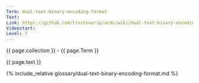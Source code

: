```yaml
---
Term: dual-text-binary-encoding-format
Text: 
Link: https://github.com/trustoverip/acdc/wiki/dual-text-binary-encoding-format.md
Videostart: 
Level: 7
---
```


{{ page.collection }} - {{ page.Term }}

   {{ page.text }}

{% include_relative glossary/dual-text-binary-encoding-format.md %}
